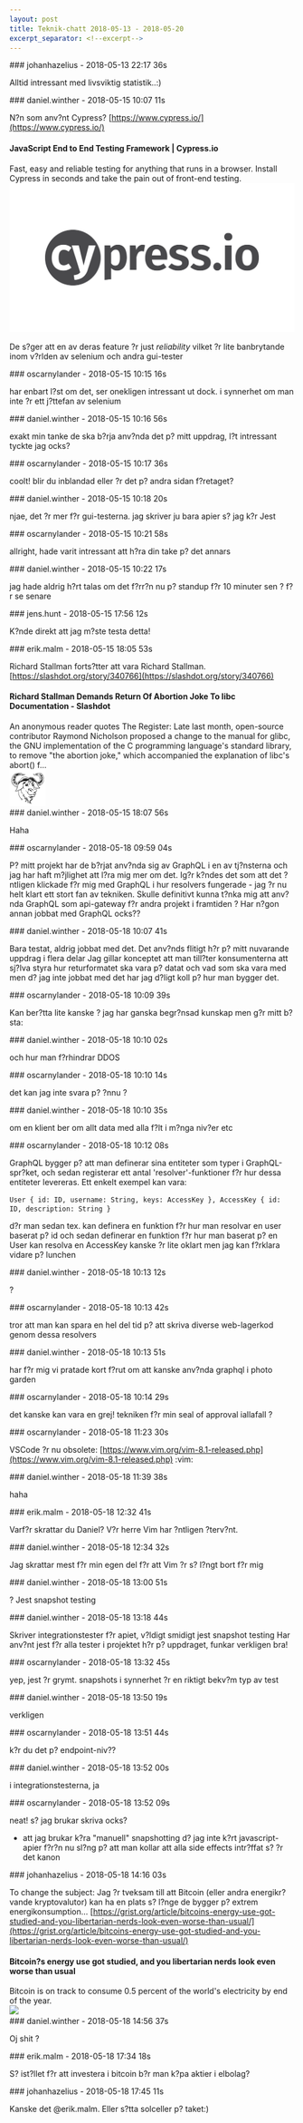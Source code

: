 ```yaml
---
layout: post
title: Teknik-chatt 2018-05-13 - 2018-05-20
excerpt_separator: <!--excerpt-->
---
```

<section class="message" markdown="1">
### johanhazelius - 2018-05-13 22:17 36s

Alltid intressant med livsviktig statistik..:)
</section>
<section class="message" markdown="1">
### daniel.winther - 2018-05-15 10:07 11s

N?n som anv?nt Cypress?
[https://www.cypress.io/](https://www.cypress.io/)

<div class="attachment"><h4>JavaScript End to End Testing Framework | Cypress.io</h4><div class="text">Fast, easy and reliable testing for anything that runs in a browser. Install Cypress in seconds and take the pain out of front-end testing.</div>
<a href="https://www.cypress.io/"><div class="linkdiv"><img src="/assets/blogAssets/JavaScript End to End Testing Framework | Cypress.io" fallback="JavaScript End to End Testing Framework | Cypress.io"/></div></a></div>
    
De s?ger att en av deras feature ?r just *reliability* vilket ?r lite banbrytande inom v?rlden av selenium och andra gui-tester
</section>
<section class="message" markdown="1">
### oscarnylander - 2018-05-15 10:15 16s

har enbart l?st om det, ser onekligen intressant ut dock. i synnerhet om man inte ?r ett j?ttefan av selenium
</section>
<section class="message" markdown="1">
### daniel.winther - 2018-05-15 10:16 56s

exakt min tanke
de ska b?rja anv?nda det p? mitt uppdrag, l?t intressant tyckte jag ocks?
</section>
<section class="message" markdown="1">
### oscarnylander - 2018-05-15 10:17 36s

coolt! blir du inblandad eller ?r det p? andra sidan f?retaget?
</section>
<section class="message" markdown="1">
### daniel.winther - 2018-05-15 10:18 20s

njae, det ?r mer f?r gui-testerna. jag skriver ju bara apier s? jag k?r Jest
</section>
<section class="message" markdown="1">
### oscarnylander - 2018-05-15 10:21 58s

allright, hade varit intressant att h?ra din take p? det annars
</section>
<section class="message" markdown="1">
### daniel.winther - 2018-05-15 10:22 17s

jag hade aldrig h?rt talas om det f?rr?n nu p? standup f?r 10 minuter sen ?
f?r se senare
</section>
<section class="message" markdown="1">
### jens.hunt - 2018-05-15 17:56 12s

K?nde direkt att jag m?ste testa detta!
</section>
<section class="message" markdown="1">
### erik.malm - 2018-05-15 18:05 53s

Richard Stallman forts?tter att vara Richard Stallman. [https://slashdot.org/story/340766](https://slashdot.org/story/340766)

<div class="attachment"><h4>Richard Stallman Demands Return Of Abortion Joke To libc Documentation - Slashdot</h4><div class="text">An anonymous reader quotes The Register: Late last month, open-source contributor Raymond Nicholson proposed a change to the manual for glibc, the GNU implementation of the C programming language's standard library, to remove "the abortion joke," which accompanied the explanation of libc's abort() f...</div>
<a href="https://slashdot.org/story/340766"><div class="linkdiv"><img src="/assets/blogAssets/Richard Stallman Demands Return Of Abortion Joke To libc Documentation - Slashdot" fallback="Richard Stallman Demands Return Of Abortion Joke To libc Documentation - Slashdot"/></div></a></div>
    
</section>
<section class="message" markdown="1">
### daniel.winther - 2018-05-15 18:07 56s

Haha
</section>
<section class="message" markdown="1">
### oscarnylander - 2018-05-18 09:59 04s

P? mitt projekt har de b?rjat anv?nda sig av GraphQL i en av tj?nsterna och jag har haft m?jlighet att l?ra mig mer om det. Ig?r k?ndes det som att det ?ntligen klickade f?r mig med GraphQL i hur resolvers fungerade - jag ?r nu helt klart ett stort fan av tekniken.
Skulle definitivt kunna t?nka mig att anv?nda GraphQL som api-gateway f?r andra projekt i framtiden ?
Har n?gon annan jobbat med GraphQL ocks??
</section>
<section class="message" markdown="1">
### daniel.winther - 2018-05-18 10:07 41s

Bara testat, aldrig jobbat med det. Det anv?nds flitigt h?r p? mitt nuvarande uppdrag i flera delar
Jag gillar konceptet att man till?ter konsumenterna att sj?lva styra  hur returformatet ska vara p? datat och vad som ska vara med
men d? jag inte jobbat med det har jag d?ligt koll p? hur man bygger det.
</section>
<section class="message" markdown="1">
### oscarnylander - 2018-05-18 10:09 39s

Kan ber?tta lite kanske ?
jag har ganska begr?nsad kunskap men g?r mitt b?sta:
</section>
<section class="message" markdown="1">
### daniel.winther - 2018-05-18 10:10 02s

och hur man f?rhindrar DDOS

<!--excerpt-->
</section>
<section class="message" markdown="1">
### oscarnylander - 2018-05-18 10:10 14s

det kan jag inte svara p? ?nnu ?
</section>
<section class="message" markdown="1">
### daniel.winther - 2018-05-18 10:10 35s

om en klient ber om allt data med alla f?lt  i m?nga niv?er etc
</section>
<section class="message" markdown="1">
### oscarnylander - 2018-05-18 10:12 08s

GraphQL bygger p? att man definerar sina entiteter som typer i GraphQL-spr?ket, och sedan registerar ett antal 'resolver'-funktioner f?r hur dessa entiteter levereras. Ett enkelt exempel kan vara:

```
User { id: ID, username: String, keys: AccessKey }, AccessKey { id: ID, description: String }
```
d?r man sedan tex. kan definera en funktion f?r hur man resolvar en user baserat p? id
och sedan definerar en funktion f?r hur man baserat p? en User kan resolva en AccessKey
kanske ?r lite oklart men jag kan f?rklara vidare p? lunchen
</section>
<section class="message" markdown="1">
### daniel.winther - 2018-05-18 10:13 12s

?
</section>
<section class="message" markdown="1">
### oscarnylander - 2018-05-18 10:13 42s

tror att man kan spara en hel del tid p? att skriva diverse web-lagerkod genom dessa resolvers
</section>
<section class="message" markdown="1">
### daniel.winther - 2018-05-18 10:13 51s

har f?r mig vi pratade kort f?rut om att kanske anv?nda graphql i photo garden
</section>
<section class="message" markdown="1">
### oscarnylander - 2018-05-18 10:14 29s

det kanske kan vara en grej! tekniken f?r min seal of approval iallafall ?
</section>
<section class="message" markdown="1">
### oscarnylander - 2018-05-18 11:23 30s

VSCode ?r nu obsolete: [https://www.vim.org/vim-8.1-released.php](https://www.vim.org/vim-8.1-released.php)
:vim:
</section>
<section class="message" markdown="1">
### daniel.winther - 2018-05-18 11:39 38s

haha
</section>
<section class="message" markdown="1">
### erik.malm - 2018-05-18 12:32 41s

Varf?r skrattar du Daniel? V?r herre Vim har ?ntligen ?terv?nt.
</section>
<section class="message" markdown="1">
### daniel.winther - 2018-05-18 12:34 32s

Jag skrattar mest f?r min egen del f?r att Vim ?r s? l?ngt bort f?r mig
</section>
<section class="message" markdown="1">
### daniel.winther - 2018-05-18 13:00 51s

? Jest snapshot testing
</section>
<section class="message" markdown="1">
### daniel.winther - 2018-05-18 13:18 44s

Skriver integrationstester f?r apiet, v?ldigt smidigt jest snapshot testing
Har anv?nt jest f?r alla tester i projektet h?r p? uppdraget, funkar verkligen bra!
</section>
<section class="message" markdown="1">
### oscarnylander - 2018-05-18 13:32 45s

yep, jest ?r grymt. snapshots i synnerhet ?r en riktigt bekv?m typ av test
</section>
<section class="message" markdown="1">
### daniel.winther - 2018-05-18 13:50 19s

verkligen
</section>
<section class="message" markdown="1">
### oscarnylander - 2018-05-18 13:51 44s

k?r du det p? endpoint-niv??
</section>
<section class="message" markdown="1">
### daniel.winther - 2018-05-18 13:52 00s

i integrationstesterna, ja
</section>
<section class="message" markdown="1">
### oscarnylander - 2018-05-18 13:52 09s

neat!
s? jag brukar skriva ocks?
- att jag brukar k?ra "manuell" snapshotting d? jag inte k?rt javascript-apier f?r?n nu
sl?ng p? att man kollar att alla side effects intr?ffat s? ?r det kanon
</section>
<section class="message" markdown="1">
### johanhazelius - 2018-05-18 14:16 03s

To change the subject: Jag ?r tveksam till att Bitcoin (eller andra energikr?vande kryptovalutor) kan ha en plats s? l?nge de bygger p? extrem energikonsumption... [https://grist.org/article/bitcoins-energy-use-got-studied-and-you-libertarian-nerds-look-even-worse-than-usual/](https://grist.org/article/bitcoins-energy-use-got-studied-and-you-libertarian-nerds-look-even-worse-than-usual/)

<div class="attachment"><h4>Bitcoin?s energy use got studied, and you libertarian nerds look even worse than usual</h4><div class="text">Bitcoin is on track to consume 0.5 percent of the world's electricity by end of the year.</div>
<a href="https://grist.org/article/bitcoins-energy-use-got-studied-and-you-libertarian-nerds-look-even-worse-than-usual/"><div class="linkdiv"><img src="/assets/blogAssets/Bitcoin?s energy use got studied, and you libertarian nerds look even worse than usual" fallback="Bitcoin?s energy use got studied, and you libertarian nerds look even worse than usual"/></div></a></div>
    
</section>
<section class="message" markdown="1">
### daniel.winther - 2018-05-18 14:56 37s

Oj shit ?
</section>
<section class="message" markdown="1">
### erik.malm - 2018-05-18 17:34 18s

S? ist?llet f?r att investera i bitcoin b?r man k?pa aktier i elbolag?
</section>
<section class="message" markdown="1">
### johanhazelius - 2018-05-18 17:45 11s

Kanske det @erik.malm. Eller s?tta solceller p? taket:)
</section>